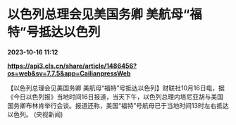 # 以色列总理会见美国务卿 美航母“福特”号抵达以色列

**2023-10-16 11:12**

**https://api3.cls.cn/share/article/1486456?os=web&sv=7.7.5&app=CailianpressWeb**

【以色列总理会见美国务卿 美航母“福特”号抵达以色列】财联社10月16日电，据《今日以色列报》当地时间16日报道，当天下午，以色列总理内塔尼亚胡与美国国务卿布林肯举行会谈。报道还称，美国“福特”号航母已于当地时间13时左右抵达以色列。 (央视新闻)